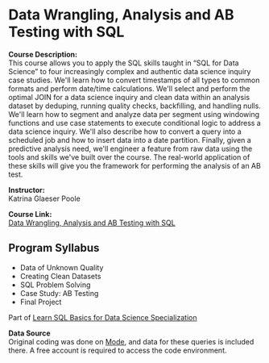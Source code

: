 # Data Wrangling, Analysis and AB Testing with SQL
**Course Description:<br>**
This course allows you to apply the SQL skills taught in “SQL for Data Science” to four increasingly complex and authentic data science inquiry case studies. We'll learn how to convert timestamps of all types to common formats and perform date/time calculations. We'll select and perform the optimal JOIN for a data science inquiry and clean data within an analysis dataset by deduping, running quality checks, backfilling, and handling nulls. We'll learn how to segment and analyze data per segment using windowing functions and use case statements to execute conditional logic to address a data science inquiry. We'll also describe how to convert a query into a scheduled job and how to insert data into a date partition. Finally, given a predictive analysis need, we'll engineer a feature from raw data using the tools and skills we've built over the course. The real-world application of these skills will give you the framework for performing the analysis of an AB test.

**Instructor:** <br>
Katrina Glaeser Poole

**Course Link:** <br>
[Data Wrangling, Analysis and AB Testing with SQL](https://www.coursera.org/learn/data-wrangling-analysis-abtesting/home/info)

## Program Syllabus
- Data of Unknown Quality
- Creating Clean Datasets
- SQL Problem Solving
- Case Study: AB Testing
- Final Project

Part of [Learn SQL Basics for Data Science Specialization](https://www.coursera.org/specializations/learn-sql-basics-data-science)

**Data Source** <br>
Original coding was done on [Mode](https://app.mode.com/), and data for these queries is included there. A free account is required to access the code environment.
